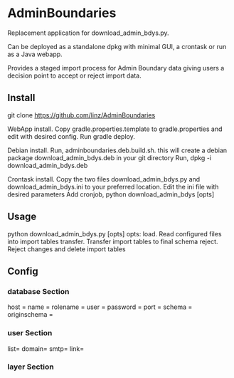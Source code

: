 # AdminBoundaries

Replacement application for download_admin_bdys.py.

Can be deployed as a standalone dpkg with minimal GUI, a crontask or run as a Java webapp.

Provides a staged import process for Admin Boundary data giving users a decision point to
accept or reject import data.

## Install

git clone https://github.com/linz/AdminBoundaries

WebApp install. 
    Copy gradle.properties.template to gradle.properties and edit with desired config.
    Run gradle deploy.
    
Debian install. 
    Run, adminboundaries.deb.build.sh. this will create a debian package download_admin_bdys.deb in your git directory
    Run, dpkg -i download_admin_bdys.deb
    
Crontask install.
    Copy the two files download_admin_bdys.py and download_admin_bdys.ini to your preferred location.
    Edit the ini file with desired parameters
    Add cronjob, python download_admin_bdys [opts]
 
## Usage

python download_admin_bdys.py [opts]
opts:
    load. Read configured files into import tables
    transfer. Transfer import tables to final schema 
    reject. Reject changes and delete import tables
    
## Config

### database Section
host = <database host>
name = <database name>
rolename = <preferred role to execute queries>
user = <database user>
password = <databse pass>
port = <database port>
schema = <schema name to save imported files>
originschema = <destination schema>

### user Section
list=<list of usernames to email>
domain=<domain name for email service>
smtp=<smtp server to process email requests>
link=<link to provide web app users>

### layer Section
